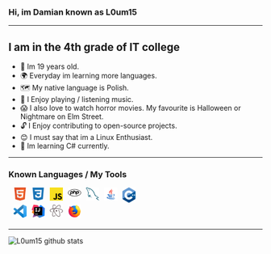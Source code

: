 ### Hi, im Damian known as L0um15

---

## I am in the 4th grade of IT college
- 🎂 Im 19 years old.
- 🌍 Everyday im learning more languages.
- 🗺️ My native language is Polish.
- 🎵 I Enjoy playing / listening music.
- 😱 I also love to watch horror movies. My favourite is Halloween or Nightmare on Elm Street.
- 🔓 I Enjoy contributing to open-source projects.
- 😊 I must say that im a Linux Enthusiast.
- 🤔 Im learning C# currently.

---

### Known Languages / My Tools

<img align="left" style="margin-left: 10px;" width="26x" alt="HTML5" src="images/html5.png" />

<img align="left" style="margin-left: 10px;" width="26x" alt="CSS3" src="images/css.png" />

<img align="left" style="margin-left: 10px;" width="26x" alt="JavaScript" src="images/js.png" />

<img align="left" style="margin-left: 10px;" width="26x" alt="PHP" src="images/php.png" />

<img align="left" style="margin-left: 10px;" width="26x" alt="MySQL" src="images/sql.png" />

<img align="left" style="margin-left: 10px;" width="26x" alt="Java" src="images/java.png">

<img align="left" style="margin-left: 10px;" width="26x" alt="C++" src="images/c-plus.png" />

<br>
<br>

<img align="left" style="margin-left: 10px;" width="26x" alt="VSCode" src="https://raw.githubusercontent.com/L0um15/L0um15/master/images/vscode.png" />

<img align="left" style="margin-left: 10px;" width="26x" alt="Intellij Idea" src="https://raw.githubusercontent.com/L0um15/L0um15/master/images/intellij.png" />

<img align="left" style="margin-left: 10px;" width="26x" alt="Atom Notepad" src="https://raw.githubusercontent.com/L0um15/L0um15/master/images/atom.png" />

<img align="left" style="margin-left: 10px;" width="26x" alt="Firefox" src="https://raw.githubusercontent.com/L0um15/L0um15/master/images/firefox.png" />

<br>
<br>

---

<img alt="L0um15 github stats" src="https://github-readme-stats.vercel.app/api?username=L0um15&theme=radical&show_icons=true&hide_border=true" />
